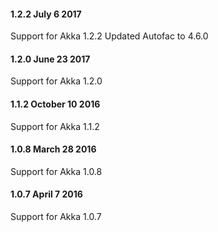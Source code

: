 #### 1.2.2 July 6 2017 ####

Support for Akka 1.2.2
Updated Autofac to 4.6.0

#### 1.2.0 June 23 2017 ####

Support for Akka 1.2.0

#### 1.1.2 October 10 2016 ####

Support for Akka 1.1.2

#### 1.0.8 March 28 2016 ####

Support for Akka 1.0.8

#### 1.0.7 April 7 2016 ####

Support for Akka 1.0.7